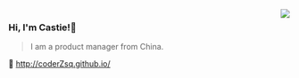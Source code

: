 <img align="right" src="https://github-readme-stats.vercel.app/api?username=coderZsq&show_icons=true&icon_color=805AD5&text_color=718096&bg_color=ffffff&hide_title=true" />

### Hi, I'm Castie!👋
>I am a product manager from China.

🔗 http://coderZsq.github.io/
